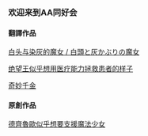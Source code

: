 ###  欢迎来到AA同好会

#### 翻譯作品
[白头与染灰的魔女 / 白頭と灰かぶりの魔女](/001_CinderyWitch/000_CinderyWitch.md)

[绝望王似乎想用医疗能力拯救患者的样子](/003_YourHeroAcademia/000_YourHeroAcademia.md)

[奇妙千金](/004_Qimiaoqianjin/000_Qimiaoqianjin.md)



#### 原創作品
[德齊魯歐似乎想要支援魔法少女](/002_deqiluousihuzhiyuanmofashaonv/000_deqiluousihuzhiyuanmofashaonv.md)